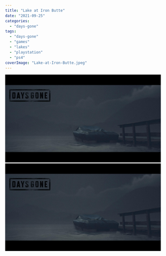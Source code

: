 ```yaml
---
title: "Lake at Iron Butte"
date: "2021-09-25"
categories: 
  - "days-gone"
tags: 
  - "days-gone"
  - "games"
  - "lakes"
  - "playstation"
  - "ps4"
coverImage: "Lake-at-Iron-Butte.jpeg"
---
```


[![](images/Lake-at-Iron-Butte.jpeg)](images/Lake-at-Iron-Butte.jpeg)
[![](images/Lake-at-Iron-Butte.jpeg)](images/Lake-at-Iron-Butte.jpeg)
